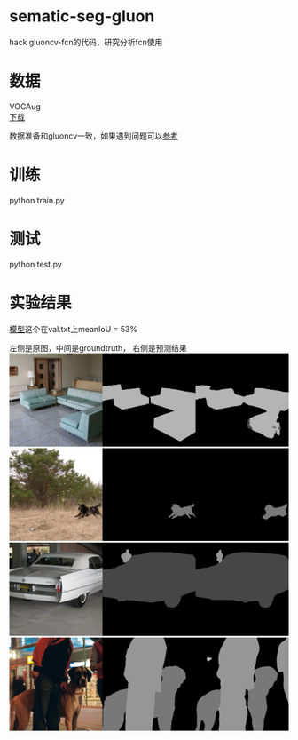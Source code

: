 # sematic-seg-gluon
hack gluoncv-fcn的代码，研究分析fcn使用


# 数据   
VOCAug  
[下载](https://gluon-cv.mxnet.io/build/examples_datasets/pascal_voc.html#sphx-glr-build-examples-datasets-pascal-voc-py)

数据准备和gluoncv一致，如果遇到问题可以[参考](https://blog.csdn.net/z0n1l2/article/details/83053429)

# 训练

python train.py


# 测试
python test.py


# 实验结果
[模型](https://pan.baidu.com/s/1JdS2WEi5RX4xSG_Lx2YsTA)这个在val.txt上meanIoU = 53%

左侧是原图，中间是groundtruth， 右侧是预测结果   
![pic1](https://github.com/z01nl1o02/sematic-seg-gluon/blob/master/images/72.jpg)    
![pic1](https://github.com/z01nl1o02/sematic-seg-gluon/blob/master/images/111.jpg)     
![pic1](https://github.com/z01nl1o02/sematic-seg-gluon/blob/master/images/116.jpg)    
![pic1](https://github.com/z01nl1o02/sematic-seg-gluon/blob/master/images/105.jpg)    



